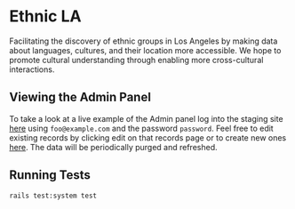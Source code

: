 # Ethnic LA

Facilitating the discovery of ethnic groups in Los Angeles by making data about languages, cultures, and their location more accessible. We hope to promote cultural understanding through enabling more cross-cultural interactions.

## Viewing the Admin Panel
To take a look at a live example of the Admin panel log into the staging site [here](https://ethnicla.herokuapp.com/admins/sign_in) using `foo@example.com` and the password `password`. Feel free to edit existing records by clicking edit on that records page or to create new ones [here](https://ethnicla.herokuapp.com/ethnic_churches/new). The data will be periodically purged and refreshed.

## Running Tests

`rails test:system test`
